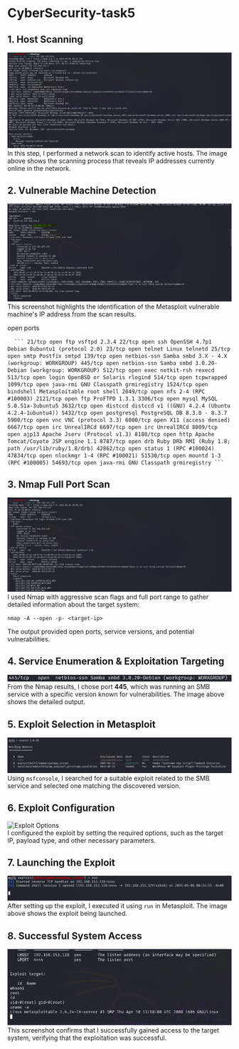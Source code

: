 # CyberSecurity-task5

## 1. Host Scanning

![Host Scan](1-host-scan.png)  
In this step, I performed a network scan to identify active hosts. The image above shows the scanning process that reveals IP addresses currently online in the network.

## 2. Vulnerable Machine Detection

![Vulnerable Host](1-host-scan-vulnmachine.png)  
This screenshot highlights the identification of the Metasploit vulnerable machine's IP address from the scan results.

open ports 
<pre> <code> ``` 21/tcp open ftp vsftpd 2.3.4 22/tcp open ssh OpenSSH 4.7p1 Debian 8ubuntu1 (protocol 2.0) 23/tcp open telnet Linux telnetd 25/tcp open smtp Postfix smtpd 139/tcp open netbios-ssn Samba smbd 3.X - 4.X (workgroup: WORKGROUP) 445/tcp open netbios-ssn Samba smbd 3.0.20-Debian (workgroup: WORKGROUP) 512/tcp open exec netkit-rsh rexecd 513/tcp open login OpenBSD or Solaris rlogind 514/tcp open tcpwrapped 1099/tcp open java-rmi GNU Classpath grmiregistry 1524/tcp open bindshell Metasploitable root shell 2049/tcp open nfs 2-4 (RPC #100003) 2121/tcp open ftp ProFTPD 1.3.1 3306/tcp open mysql MySQL 5.0.51a-3ubuntu5 3632/tcp open distccd distccd v1 ((GNU) 4.2.4 (Ubuntu 4.2.4-1ubuntu4)) 5432/tcp open postgresql PostgreSQL DB 8.3.0 - 8.3.7 5900/tcp open vnc VNC (protocol 3.3) 6000/tcp open X11 (access denied) 6667/tcp open irc UnrealIRCd 6697/tcp open irc UnrealIRCd 8009/tcp open ajp13 Apache Jserv (Protocol v1.3) 8180/tcp open http Apache Tomcat/Coyote JSP engine 1.1 8787/tcp open drb Ruby DRb RMI (Ruby 1.8; path /usr/lib/ruby/1.8/drb) 42862/tcp open status 1 (RPC #100024) 47834/tcp open nlockmgr 1-4 (RPC #100021) 51530/tcp open mountd 1-3 (RPC #100005) 54693/tcp open java-rmi GNU Classpath grmiregistry ``` </code> </pre>


## 3. Nmap Full Port Scan

![Nmap Scan](1a.png)  
I used Nmap with aggressive scan flags and full port range to gather detailed information about the target system:
```
nmap -A --open -p- <target-ip>
```
The output provided open ports, service versions, and potential vulnerabilities.

## 4. Service Enumeration & Exploitation Targeting

![Service Details](image1.png)  
From the Nmap results, I chose port **445**, which was running an SMB service with a specific version known for vulnerabilities. The image above shows the detailed output.

## 5. Exploit Selection in Metasploit

![Exploit Search](image2.png)  
Using `msfconsole`, I searched for a suitable exploit related to the SMB service and selected one matching the discovered version.

## 6. Exploit Configuration

![Exploit Options]([expolitmsfconsole.png)  
I configured the exploit by setting the required options, such as the target IP, payload type, and other necessary parameters.

## 7. Launching the Exploit

![Running Exploit](runmsfconsole.png)  
After setting up the exploit, I executed it using `run` in Metasploit. The image above shows the exploit being launched.

## 8. Successful System Access

![System Access](sistemegiris.png)  
This screenshot confirms that I successfully gained access to the target system, verifying that the exploitation was successful.
